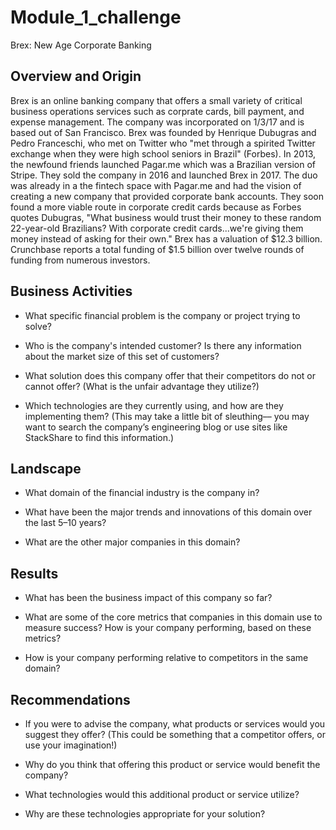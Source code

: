 # Module_1_challenge

Brex: New Age Corporate Banking

## Overview and Origin

Brex is an online banking company that offers a small variety of critical business operations services such as corprate cards, bill payment, and expense management. The company was incorporated on 1/3/17 and is based out of San Francisco. Brex was founded by Henrique Dubugras and Pedro Franceschi, who met on Twitter who "met through a spirited Twitter exchange when they were high school seniors in Brazil" (Forbes). In 2013, the newfound friends launched Pagar.me which was a Brazilian version of Stripe. They sold the company in 2016 and launched Brex in 2017. The duo was already in a the fintech space with Pagar.me and had the vision of creating a new company that provided corporate bank accounts. They soon found a more viable route in corporate credit cards because as Forbes quotes Dubugras, "What business would trust their money to these random 22-year-old Brazilians? With corporate credit cards...we're giving them money instead of asking for their own." Brex has a valuation of $12.3 billion. Crunchbase reports a total funding of $1.5 billion over twelve rounds of funding from numerous investors. 


## Business Activities

* What specific financial problem is the company or project trying to solve?

* Who is the company's intended customer?  Is there any information about the market size of this set of customers?

* What solution does this company offer that their competitors do not or cannot offer? (What is the unfair advantage they utilize?)

* Which technologies are they currently using, and how are they implementing them? (This may take a little bit of sleuthing–– you may want to search the company’s engineering blog or use sites like StackShare to find this information.)


## Landscape

* What domain of the financial industry is the company in?

* What have been the major trends and innovations of this domain over the last 5–10 years?

* What are the other major companies in this domain?


## Results

* What has been the business impact of this company so far?

* What are some of the core metrics that companies in this domain use to measure success? How is your company performing, based on these metrics?

* How is your company performing relative to competitors in the same domain?


## Recommendations

* If you were to advise the company, what products or services would you suggest they offer? (This could be something that a competitor offers, or use your imagination!)

* Why do you think that offering this product or service would benefit the company?

* What technologies would this additional product or service utilize?

* Why are these technologies appropriate for your solution?